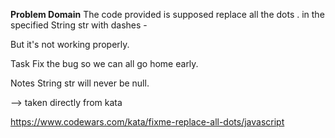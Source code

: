 **Problem Domain**
The code provided is supposed replace all the dots . in the specified String str with dashes -

But it's not working properly.

Task
Fix the bug so we can all go home early.

Notes
String str will never be null.

  --> taken directly from kata

https://www.codewars.com/kata/fixme-replace-all-dots/javascript
